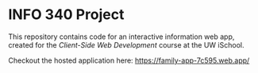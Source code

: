 # INFO 340 Project

This repository contains code for an interactive information web app, created for the _Client-Side Web Development_ course at the UW iSchool.  

Checkout the hosted application here: https://family-app-7c595.web.app/
